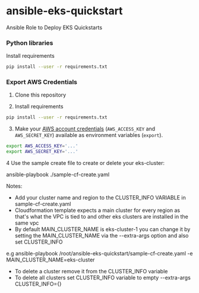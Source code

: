 # ansible-eks-quickstart
Ansible Role to Deploy EKS Quickstarts

### Python libraries

Install requirements

```bash
pip install --user -r requirements.txt
```

### Export AWS Credentials

1. Clone this repository

2. Install requirements  

```bash
pip install --user -r requirements.txt
```

3. Make your [AWS account credentials](https://docs.aws.amazon.com/general/latest/gr/aws-sec-cred-types.html#access-keys-and-secret-access-keys) (`AWS_ACCESS_KEY` and `AWS_SECRET_KEY`) available as environment variables (`export`).

```bash
export AWS_ACCESS_KEY='...'
export AWS_SECRET_KEY='...'
```

4 Use the sample create file to create or delete your eks-cluster:
  
  ansible-playbook ./sample-cf-create.yaml

Notes:

- Add your cluster name and region to the CLUSTER_INFO VARIABLE in sample-cf-create.yaml
- Cloudformation template expects a main cluster for every region as that's what the VPC is tied to and other eks clusters are installed in the same vpc
- By default MAIN_CLUSTER_NAME is eks-cluster-1 you can change it by setting the MAIN_CLUSTER_NAME via the --extra-args option and also set CLUSTER_INFO

e.g
ansible-playbook /root/ansible-eks-quickstart/sample-cf-create.yaml -e MAIN_CLUSTER_NAME=eks-cluster

- To delete a cluster remove it from the CLUSTER_INFO variable
- To delete all clusters set CLUSTER_INFO variable to empty --extra-args CLUSTER_INFO={}

